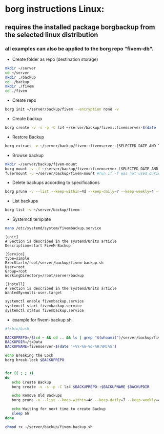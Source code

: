 # borg instructions Linux:
## requires the installed package borgbackup from the selected linux distribution
### all examples can also be applied to the borg repo "fivem-db".

- Create folder as repo (destination storage)
````bash
mkdir ~/server
cd ~/server
mkdir ./backup
cd ./backup
mkdir ./fivem
cd ./fivem
````
- Create repo
````bash
borg init ~/server/backup/fivem --encryption none -v
````
- Create backup
````bash
borg create -v -s -p -C lz4 ~/server/backup/fivem::fivemserver-$(date '+%Y-%m-%d-%H:%M:%S') ~/server/fivem/
````
- Restore Backup
````bash
borg extract -v ~/server/backup/fivem::fivemserver-[SELECTED DATE AND TINE FROM BACKUP LIST without brackets] ~/server/fivem/
````
- Browse backup
````bash
mkdir ~/server/backup/fivem-mount
borg mount -v -f ~/server/backup/fivem::fivemserver-[SELECTED DATE AND TINE FROM BACKUP LIST without brackets] ~/server/backup/fivem-mount
fusermount -u ~/server/backup/fivem-mount #run if -f was not used during mount
````
- Delete backups according to specifications
````bash
borg prune -v --list --keep-within=4d --keep-daily=7 --keep-weekly=4 --keep-monthly=12 ~/server/backup/fivem
````
- List backups
````bash
borg list -v ~/server/backup/fivem
````
- Systemctl template
````bash
nano /etc/systemd/system/fivembackup.service
````
````
[unit]
# Section is described in the systemd/Units article
Description=start FiveM Backup

[Service]
type=simple
ExecStart=/root/server/backup/fivem-backup.sh
User=root
Group=root
WorkingDirectory=/root/server/backup

[Install]
# Section is described in the systemd/Units article
WantedBy=multi-user.target
````
````bash
systemctl enable fivembackup.service
systemctl start fivembackup.service
systemctl status fivembackup.service
````
- example for fivem-backup.sh
````bash
#!/bin/bash

BACKUPREPO=/$(cd ~ && cd .. && ls | grep "$(whoami)")/server/backup/fivem
BACKUPDIR=/txData
BACKUPNAME=fivemserver-$(date '+%Y-%m-%d-%H:%M:%S')

echo Breaking the Lock
borg break-lock $BACKUPREPO


for (( ; ; ))
do
   echo Create Backup
   borg create -v -s -p -C lz4 $BACKUPREPO::$BACKUPNAME $BACKUPDIR

   echo Remove Old Backups
   borg prune -v --list --keep-within=4d --keep-daily=7 --keep-weekly=4 --keep-monthly=12 $BACKUPREPO

   echo Waiting for next time to create Backup
   sleep 6h
done
````
````bash
chmod +x ~/server/backup/fivem-backup.sh
````

